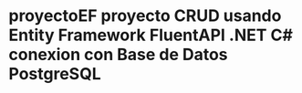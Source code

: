 # proyectoEF proyecto CRUD usando Entity Framework FluentAPI .NET C# conexion con Base de Datos PostgreSQL 
